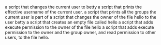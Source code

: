 a script that changes the current user to betty
a script that prints the effective username of the current user.
a script that prints all the groups the current user is part of
a script that changes the owner of the file hello to the user betty
 a script that creates an empty file called hello
a script that adds execute permission to the owner of the file hello
a script that adds execute permission to the owner and the group owner, and read permission to other users, to the file hello.
